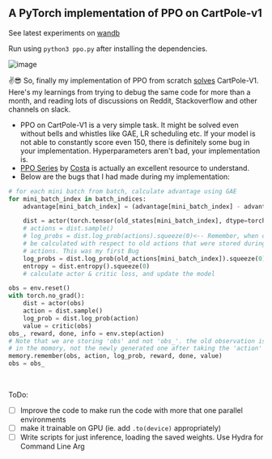 ## A PyTorch implementation of PPO on CartPole-v1

See latest experiments on [wandb](https://wandb.ai/harshraj22/ppo-Enhanced-CartPole-v1)

Run using `python3 ppo.py` after installing the dependencies.

![image](https://user-images.githubusercontent.com/46635452/148691623-9cc7828f-af49-4ad5-897b-d87d74eca1e9.png)





:v:😎 So, finally my implementation of PPO from scratch [solves](https://wandb.ai/harshraj22/ppo-Enhanced-CartPole-v1/runs/2yjamauv?workspace=user-harshraj22) CartPole-V1.
Here's my learnings from trying to debug the same code for more than a month, and reading lots of discussions on Reddit, Stackoverflow and other channels on slack.
- PPO on CartPole-V1 is a very simple task. It might be solved even without bells and whistles like GAE, LR scheduling etc. If your model is not able to constantly score even 150, there is definitely some bug in your implementation. Hyperparameters aren't bad, your implementation is.
- [PPO Series](https://www.youtube.com/playlist?list=PLD80i8An1OEHhcxclwq8jOMam0m0M9dQ_) by [Costa](https://github.com/vwxyzjn) is actually an excellent resource to understand. 
- Below are the bugs that I had made during my implementation:
```python
# for each mini batch from batch, calculate advantage using GAE
for mini_batch_index in batch_indices:
    advantage[mini_batch_index] = (advantage[mini_batch_index] - advantage[mini_batch_index].mean()) / (advantage[mini_batch_index].std() + 1e-8)

    dist = actor(torch.tensor(old_states[mini_batch_index], dtype=torch.float32).unsqueeze(0))
    # actions = dist.sample() 
    # log_probs = dist.log_prob(actions).squeeze(0)<-- Remember, when calculating the log_prob to update the actor, the log_prob is to
    # be calculated with respect to old actions that were stored during playing game. You don't have to generate new
    # actions. This was my first Bug
    log_probs = dist.log_prob(old_actions[mini_batch_index]).squeeze(0)
    entropy = dist.entropy().squeeze(0)
    # calculate actor & critic loss, and update the model
```

```python
obs = env.reset()
with torch.no_grad():
    dist = actor(obs)
    action = dist.sample()
    log_prob = dist.log_prob(action)
    value = critic(obs)
obs_, reward, done, info = env.step(action)
# Note that we are storing 'obs' and not 'obs_'. the old observation is stored
# in the momory, not the newly generated one after taking the 'action'
memory.remember(obs, action, log_prob, reward, done, value)
obs = obs_

```
<br>

ToDo:
- [ ] Improve the code to make run the code with more that one parallel environments
- [ ] make it trainable on GPU (ie. add `.to(device)` appropriately)
- [ ] Write scripts for just inference, loading the saved weights. Use Hydra for Command Line Arg
